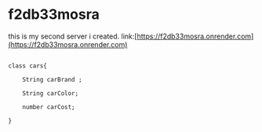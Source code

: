 # f2db33mosra
this is my second server i created.
link:[https://f2db33mosra.onrender.com](https://f2db33mosra.onrender.com)
```

class cars{

    String carBrand ;

    String carColor;

    number carCost;

}

```
